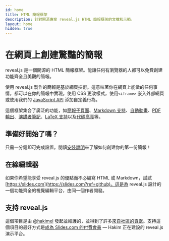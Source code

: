 ```yaml
---
id: home
title: HTML 簡報框架
description: 針對開源專案 reveal.js HTML 簡報框架的文檔和示範。
layout: home
hidden: true
---
```


# 在網頁上創建驚豔的簡報

reveal.js 是一個開源的 HTML 簡報框架。能讓任何有瀏覽器的人都可以免費創建功能齊全且美觀的簡報。

使用 reveal.js 製作的簡報是基於網頁技術。這意味著你在網頁上能做的任何事情，都可以在你的簡報中實現。使用 CSS 更改樣式，使用`<iframe>` 嵌入外部網頁或使用我們的 [JavaScript API](/zh-hant/api) 添加自定義行為。

這個框架集合了廣泛的功能，如[簡報子頁面](/zh-hant/vertical-slides/)、[Markdown 支持](/zh-hant/markdown/)、[自動動畫](/zh-hant/auto-animate/)、[PDF 輸出](/zh-hant/pdf-export/)、[演講者筆記](/zh-hant/speaker-view/)、[LaTeX 支持](/zh-hant/math/)以及[代碼高亮](/zh-hant/code/)等。

## 準備好開始了嗎？

只需一分鐘即可完成設置。閱讀[安裝說明](/zh-hant/installation/)來了解如何創建你的第一份簡報！

## 在線編輯器

如果你希望能享受 reveal.js 的優點而不必編寫 HTML 或 Markdown，試試 [https://slides.com](https://slides.com?ref=github)。這是為 reveal.js 設計的一個功能齊全的視覺編輯平台，由同一個作者開發。

## 支持 reveal.js

這個項目是由 [@hakimel](https://github.com/hakimel/) 發起並維護的，並得到了許多[來自社區的貢獻](https://github.com/hakimel/reveal.js/graphs/contributors)。支持這個項目的最好方式是[成為 Slides.com 的付費會員](https://slides.com/pricing) — Hakim 正在建設的 reveal.js 演示平台。
